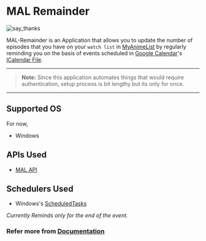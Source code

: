 # MAL Remainder
![say_thanks](https://img.shields.io/badge/Say%20Thanks-!-1EAEDB.svg "letting me know you are happy with this application 😄")

MAL-Remainder is an Application that allows you to update the number of episodes that you have on your `watch list` in [MyAnimeList]("https://myanimelist.net" "MyAnimeList") by regularly reminding you on the basis of events scheduled in [Google Calendar](https://www.google.com/calendar/about/)'s [ICalendar File](https://en.wikipedia.org/wiki/ICalendar ".ics file").

---

> **Note:**  Since this application automates things that would require authentication, setup process is bit lengthy but its only for once.
---

## Supported OS

For now,

-   Windows

## APIs Used

-   [MAL API](https://myanimelist.net/apiconfig/references/api/v2)

## Schedulers Used

-   Windows's [ScheduledTasks](https://docs.microsoft.com/en-us/powershell/module/scheduledtasks/?view=windowsserver2022-ps) 


_Currently Reminds only for the end of the event._


### Refer more from [Documentation](https://rahularanger.github.io/MAL-Remainder)
